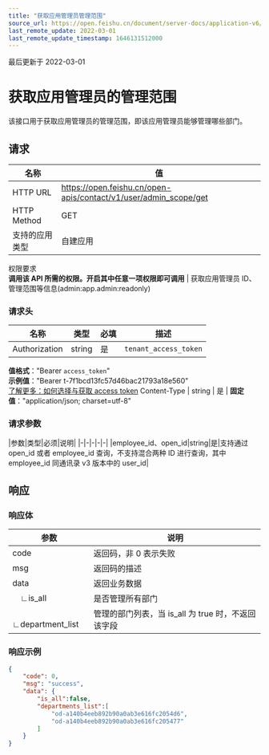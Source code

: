 ```yaml
---
title: "获取应用管理员管理范围"
source_url: https://open.feishu.cn/document/server-docs/application-v6/admin/obtain-an-app-admin’s-management-permissions
last_remote_update: 2022-03-01
last_remote_update_timestamp: 1646131512000
---
```

最后更新于 2022-03-01

# 获取应用管理员的管理范围
该接口用于获取应用管理员的管理范围，即该应用管理员能够管理哪些部门。  

## 请求
名称 | 值
---|---
HTTP URL | https://open.feishu.cn/open-apis/contact/v1/user/admin_scope/get
HTTP Method | GET
支持的应用类型 | 自建应用
权限要求  
 **调用该 API 所需的权限。开启其中任意一项权限即可调用** | 获取应用管理员 ID、管理范围等信息(admin:app.admin:readonly)

### 请求头

名称 | 类型 | 必填 | 描述
--- | --- | --- | ---
Authorization | string | 是 | `tenant_access_token`  
**值格式**："Bearer `access_token`"  
**示例值**："Bearer t-7f1bcd13fc57d46bac21793a18e560"  
 [了解更多：如何选择与获取 access token](https://open.feishu.cn/document/uAjLw4CM/ugTN1YjL4UTN24CO1UjN/trouble-shooting/how-to-choose-which-type-of-token-to-use)
Content-Type | string | 是 | **固定值**："application/json; charset=utf-8"

### 请求参数
|参数|类型|必须|说明|
|-|-|-|-|-|
|employee_id、open_id|string|是|支持通过 open_id 或者 employee_id 查询，不支持混合两种 ID 进行查询，其中 employee_id 同通讯录 v3 版本中的 user_id|

## 响应
### 响应体
|参数|说明|
|-|-|
|code|返回码，非 0 表示失败|
|msg|返回码的描述|
|data|返回业务数据|
|&emsp;∟is_all|是否管理所有部门|
|&emsp;∟department_list|管理的部门列表，当 is_all 为 true 时，不返回该字段|

### 响应示例
```json
{
    "code": 0,
    "msg": "success",
    "data": {
        "is_all":false,
        "departments_list":[
            "od-a140b4eeb892b90a0ab3e616fc2054d6",
            "od-a140b4eeb892b90a0ab3e616fc205477"
        ]
    }
}
```
